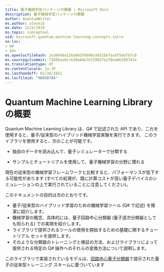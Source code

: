```yaml
---
title: 量子機械学習パッケージの概要 | Microsoft Docs
description: 量子機械学習パッケージの概要
author: QuantumWriter
ms.author: alexeib
ms.date: 12/5/2019
ms.topic: conceptual
uid: microsoft.quantum.machine-learning.concepts.intro
no-loc:
- Q#
- $$v
ms.openlocfilehash: 1e36948a216a06d76b99cd451bbfac6f5defd7c8
ms.sourcegitcommit: 71605ea9cc630e84e7ef29027e1f0ea06299747e
ms.translationtype: HT
ms.contentlocale: ja-JP
ms.lasthandoff: 01/26/2021
ms.locfileid: "98858786"
---
```

# <a name="introduction-to-the-quantum-machine-learning-library"></a>Quantum Machine Learning Library の概要

Quantum Machine Learning Library は、Q# で記述された API であり、これを使用すると、量子/従来型のハイブリッド機械学習実験を実行できます。 このライブラリを使用すると、次のことが可能です。

- 独自のデータを読み込んで、量子シミュレーターで分類する

- サンプルとチュートリアルを使用して、量子機械学習の分野に慣れる

現在の従来型の機械学習フレームワークと比較すると、パフォーマンスが低下する可能性があります (すべての処理が、既に計算コストが高い量子デバイスのシミュレーションの上で実行されていることに注意してください)。

このドキュメントの目的は次のとおりです。

- 量子/従来型のハイブリッド学習のための機械学習ツール (Q\# で記述) を簡潔に紹介します。
- 機械学習の概念、具体的には、量子回路中心分類器 (量子逐次分類器としても知られる) での実現を紹介します。
- ライブラリで提供されるツールの使用を開始するための基礎に関するチュートリアル セットを提供します。
- そのような分類器のトレーニングと検証の方法、およびライブラリによって提供される特定の Q\# 操作へのそれらの変換方法について説明します。

このライブラリで実装されているモデルは、[回路中心量子分類器](https://arxiv.org/abs/1804.00633)で提示された量子の従来型トレーニング スキームに基づいています
